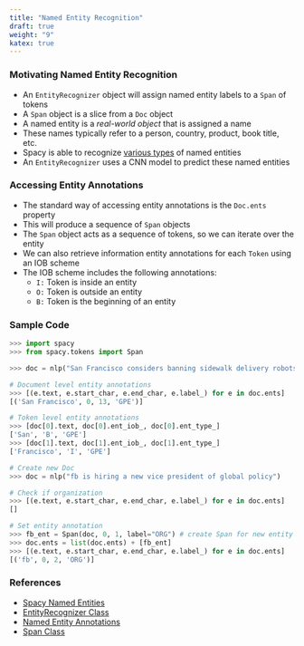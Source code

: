 ```yaml
---
title: "Named Entity Recognition"
draft: true
weight: "9"
katex: true
---
```


### Motivating Named Entity Recognition
- An `EntityRecognizer` object will assign named entity labels to a `Span` of tokens
- A `Span` object is a slice from a `Doc` object
- A named entity is a *real-world object* that is assigned a name
- These names typically refer to a person, country, product, book title, etc.
- Spacy is able to recognize [various types](https://spacy.io/api/annotation#named-entities) of named entities
- An `EntityRecognizer` uses a CNN model to predict these named entities 

### Accessing Entity Annotations
- The standard way of accessing entity annotations is the `Doc.ents` property
- This will produce a sequence of `Span` objects
- The `Span` object acts as a sequence of tokens, so we can iterate over the entity
- We can also retrieve information entity annotations for each `Token` using an IOB scheme
- The IOB scheme includes the following annotations:
	- `I:` Token is inside an entity
	- `O:` Token is outside an entity
	- `B:` Token is the beginning of an entity

### Sample Code

```python
>>> import spacy
>>> from spacy.tokens import Span

>>> doc = nlp("San Francisco considers banning sidewalk delivery robots")

# Document level entity annotations
>>> [(e.text, e.start_char, e.end_char, e.label_) for e in doc.ents]
[('San Francisco', 0, 13, 'GPE')]

# Token level entity annotations
>>> [doc[0].text, doc[0].ent_iob_, doc[0].ent_type_]
['San', 'B', 'GPE']
>>> [doc[1].text, doc[1].ent_iob_, doc[1].ent_type_]
['Francisco', 'I', 'GPE']

# Create new Doc
>>> doc = nlp("fb is hiring a new vice president of global policy")

# Check if organization
>>> [(e.text, e.start_char, e.end_char, e.label_) for e in doc.ents]
[]

# Set entity annotation
>>> fb_ent = Span(doc, 0, 1, label="ORG") # create Span for new entity
>>> doc.ents = list(doc.ents) + [fb_ent]
>>> [(e.text, e.start_char, e.end_char, e.label_) for e in doc.ents]
[('fb', 0, 2, 'ORG')]
```

### References
- [Spacy Named Entities](https://spacy.io/usage/linguistic-features#named-entities)
- [EntityRecognizer Class](https://spacy.io/api/entityrecognizer)
- [Named Entity Annotations](https://spacy.io/api/annotation#named-entities)
- [Span Class](https://spacy.io/api/span)
